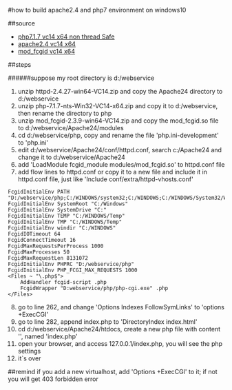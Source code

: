 #how to build apache2.4 and php7 environment on windows10

##source
- [php7.1.7 vc14 x64 non thread Safe](http://windows.php.net/downloads/releases/php-7.1.7-nts-Win32-VC14-x64.zip)
- [apache2.4 vc14 x64](https://www.apachelounge.com/download/VC14/binaries/httpd-2.4.27-win64-VC14.zip)
- [mod_fcgid vc14 x64](https://www.apachelounge.com/download/VC14/modules/mod_fcgid-2.3.9-win64-VC14.zip)

##steps

######suppose my root directory is d:/webservice
1. unzip httpd-2.4.27-win64-VC14.zip and copy the Apache24 directory to d:/webservice
2. unzip php-7.1.7-nts-Win32-VC14-x64.zip and copy it to d:/webservice, then rename the directory to php
3. unzip mod_fcgid-2.3.9-win64-VC14.zip and copy the mod_fcgid.so file to d:/webservice/Apache24/modules
4. cd d:/webservice/php, copy and rename the file 'php.ini-development' to 'php.ini'
5. edit d:/webservice/Apache24/conf/httpd.conf, search c:/Apache24 and change it to d:/webservice/Apache24
6. add 'LoadModule fcgid_module modules/mod_fcgid.so' to httpd.conf file
7. add flow lines to httpd.conf or copy it to a new file and include it in httpd.conf file, just like 'Include conf/extra/httpd-vhosts.conf'
```	
FcgidInitialEnv PATH "D:/webservice/php;C:/WINDOWS/system32;C:/WINDOWS;C:/WINDOWS/System32/Wbem;"
FcgidInitialEnv SystemRoot "C:/Windows"
FcgidInitialEnv SystemDrive "C:"
FcgidInitialEnv TEMP "C:/WINDOWS/Temp"
FcgidInitialEnv TMP "C:/WINDOWS/Temp"
FcgidInitialEnv windir "C:/WINDOWS"
FcgidIOTimeout 64
FcgidConnectTimeout 16
FcgidMaxRequestsPerProcess 1000 
FcgidMaxProcesses 50 
FcgidMaxRequestLen 8131072
FcgidInitialEnv PHPRC "D:/webservice/php"
FcgidInitialEnv PHP_FCGI_MAX_REQUESTS 1000
<Files ~ "\.php$">
	AddHandler fcgid-script .php
	FcgidWrapper "D:webservice/php/php-cgi.exe" .php
</Files>
```
8. go to line 262, and change 'Options Indexes FollowSymLinks' to 'options +ExecCGI'
9. go to line 282, append index.php to 'DirectoryIndex index.html'
10. cd d:/webservice/Apache24/htdocs, create a new php file with content '<?php phpinfo(); ?>', named 'index.php'
11. open your browser, and access 127.0.0.1/index.php, you will see the php settings
12. it`s over

##remind
if you add a new virtualhost, add 'Options +ExecCGI' to it; if not you will get 403 forbidden error